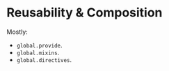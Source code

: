 # Reusability & Composition

Mostly:

-  `global.provide`.
-  `global.mixins`.
-  `global.directives`.